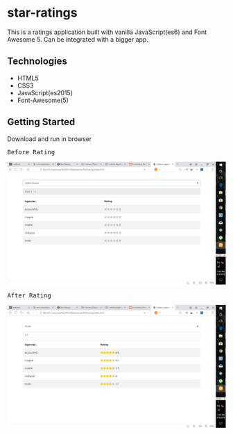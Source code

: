 # star-ratings
This is a ratings application built with vanilla JavaScript(es6) and Font Awesome 5. Can be integrated with a bigger app.

## Technologies
<ul>
<li>HTML5</li>
<li>CSS3</li>
<li>JavaScript(es2015)</li>
<li>Font-Awesome(5)</li>
</ul>

## Getting Started
Download and run in browser

<pre>Before Rating</pre>
![alt text](screenshots/before-rating.png)

<pre>After Rating</pre>
![alt text](screenshots/after-rating.png)
